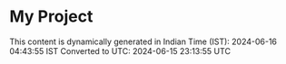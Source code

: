 # My Project

This content is dynamically generated in Indian Time (IST): 2024-06-16 04:43:55 IST
Converted to UTC: 2024-06-15 23:13:55 UTC
